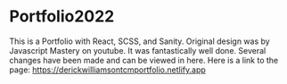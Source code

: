 # Portfolio2022
This is a Portfolio with React, SCSS, and Sanity. Original design was by Javascript Mastery on youtube. It was fantastically well done. Several changes have been made and can be viewed in here.
Here is a link to the page: https://derickwilliamsontcmportfolio.netlify.app
